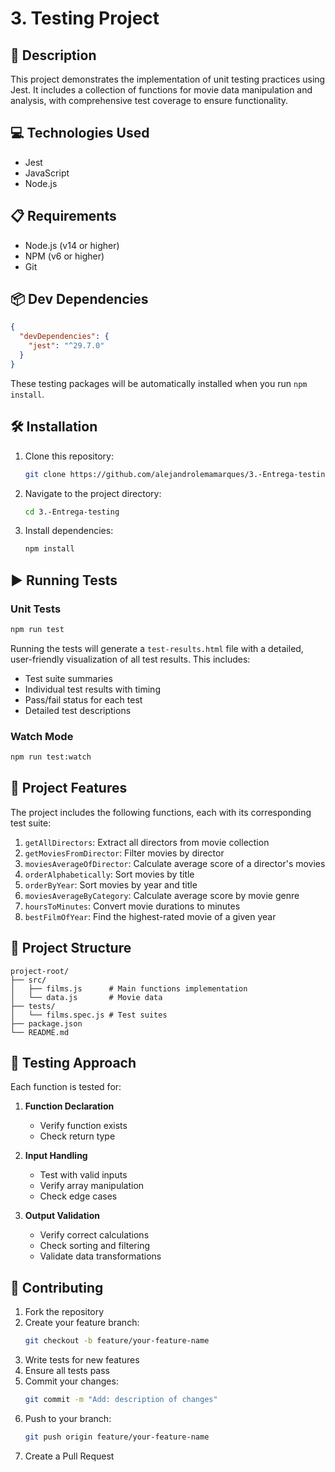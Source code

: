 # 3. Testing Project

## 📄 Description

This project demonstrates the implementation of unit testing practices using Jest. It includes a collection of functions for movie data manipulation and analysis, with comprehensive test coverage to ensure functionality.

## 💻 Technologies Used

- Jest
- JavaScript
- Node.js

## 📋 Requirements

- Node.js (v14 or higher)
- NPM (v6 or higher)
- Git

## 📦 Dev Dependencies

```json
{
  "devDependencies": {
    "jest": "^29.7.0"
  }
}
```

These testing packages will be automatically installed when you run `npm install`.

## 🛠️ Installation

1. Clone this repository:

   ```sh
   git clone https://github.com/alejandrolemamarques/3.-Entrega-testing.git
   ```

2. Navigate to the project directory:

   ```sh
   cd 3.-Entrega-testing
   ```

3. Install dependencies:
   ```sh
   npm install
   ```

## ▶️ Running Tests

### Unit Tests

```sh
npm run test
```

Running the tests will generate a `test-results.html` file with a detailed, user-friendly visualization of all test results. This includes:

- Test suite summaries
- Individual test results with timing
- Pass/fail status for each test
- Detailed test descriptions

### Watch Mode

```sh
npm run test:watch
```

## 🧪 Project Features

The project includes the following functions, each with its corresponding test suite:

1. `getAllDirectors`: Extract all directors from movie collection
2. `getMoviesFromDirector`: Filter movies by director
3. `moviesAverageOfDirector`: Calculate average score of a director's movies
4. `orderAlphabetically`: Sort movies by title
5. `orderByYear`: Sort movies by year and title
6. `moviesAverageByCategory`: Calculate average score by movie genre
7. `hoursToMinutes`: Convert movie durations to minutes
8. `bestFilmOfYear`: Find the highest-rated movie of a given year

## 📁 Project Structure

```
project-root/
├── src/
│   ├── films.js      # Main functions implementation
│   └── data.js       # Movie data
├── tests/
│   └── films.spec.js # Test suites
├── package.json
└── README.md
```

## 🎯 Testing Approach

Each function is tested for:

1. **Function Declaration**

   - Verify function exists
   - Check return type

2. **Input Handling**

   - Test with valid inputs
   - Verify array manipulation
   - Check edge cases

3. **Output Validation**
   - Verify correct calculations
   - Check sorting and filtering
   - Validate data transformations

## 🤝 Contributing

1. Fork the repository
2. Create your feature branch:
   ```sh
   git checkout -b feature/your-feature-name
   ```
3. Write tests for new features
4. Ensure all tests pass
5. Commit your changes:
   ```sh
   git commit -m "Add: description of changes"
   ```
6. Push to your branch:
   ```sh
   git push origin feature/your-feature-name
   ```
7. Create a Pull Request
